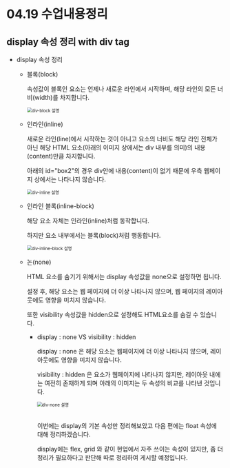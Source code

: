 # 04.19 수업내용정리

## display 속성 정리 with div tag



+ display 속성 정리

  * 블록(block)

    속성값이 블록인 요소는 언제나 새로운 라인에서 시작하며, 해당 라인의 모든 너비(width)를 차지합니다.  <br>

    <img src="../images/2022-04-20-fourth/div-block 설명-16504428848212.png" alt="div-block 설명" style="zoom:70%;" />

    <br>

  * 인라인(inline)

    새로운 라인(line)에서 시작하는 것이 아니고 요소의 너비도 해당 라인 전체가 아닌 해당 HTML 요소(아래의 이미지 상에서는 div 내부를 의미)의 내용<br>(content)만큼 차지합니다. <br>

    아래의 id="box2"의 경우 div안에 내용(content)이 없기 때문에 우측 웹페이지 상에서는 나타나지 않습니다.<br>

    <img src="../images/2022-04-20-fourth/div-inline 설명.png" alt="div-inline 설명" style="zoom:70%;" />

    <br>

  * 인라인 블록(inline-block)

    해당 요소 자체는 인라인(inline)처럼 동작합니다. <br>

    하지만 요소 내부에서는 블록(block)처럼 행동합니다. <br>

    <img src="../images/2022-04-20-fourth/div-inline-block 설명.png" alt="div-inline-block 설명" style="zoom:70%;" />

    

  * 논(none)

    HTML 요소를 숨기기 위해서는 display 속성값을 none으로 설정하면 됩니다.<br>

    설정 후, 해당 요소는 웹 페이지에 더 이상 나타나지 않으며, 웹 페이지의 레이아웃에도 영향을 미치지 않습니다.<br>

    또한 visibility 속성값을 hidden으로 설정해도 HTML요소를 숨길 수 있습니다.<br>

    * display : none VS visibility : hidden

      display : none 은 해당 요소는 웹페이지에 더 이상 나타나지 않으며, 레이아웃에도 영향을 미치지 않습니다.<br>

      visibility : hidden 은 요소가 웹페이지에 나타나지 않지만, 레이아웃 내에는 여전히 존재하게 되며 아래의 이미지는 두 속성의 비교를 나타낸 것입니다. <br>

      <img src="../images/2022-04-20-fourth/div-none 설명.png" alt="div-none 설명" style="zoom:70%;" />

      <br>

      <br>

      이번에는 display의 기본 속성만 정리해보았고 다음 편에는 float 속성에 대해 정리하겠습니다. <br>

      display에는 flex, grid 와 같이 현업에서 자주 쓰이는 속성이 있지만, 좀 더 정리가 필요하다고 판단해 따로 정리하여 게시할 예정입니다. 

    

    

    
